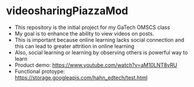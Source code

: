 # videosharingPiazzaMod
- This repository is the initial project for my GaTech OMSCS class
- My goal is to enhance the ability to view videos on posts.
- This is important because online learning lacks social connection and this can lead to greater attrition in online learning
- Also, social learning or learning by observing others is powerful way to learn
- Product demo: https://www.youtube.com/watch?v=aM10LNT8vRU
- Functional protoype:  https://storage.googleapis.com/hahn_edtech/test.html
